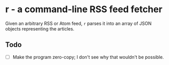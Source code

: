 # r - a command-line RSS feed fetcher

Given an arbitrary RSS or Atom feed, `r` parses it into an array of JSON objects representing the articles.

## Todo

- [ ] Make the program zero-copy; I don't see why that wouldn't be possible.
